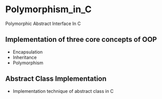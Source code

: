 # Polymorphism_in_C
Polymorphic Abstract Interface In C 

## Implementation of three core concepts of OOP
- Encapsulation
- Inheritance
- Polymorphism

## Abstract Class Implementation
- Implementation technique of abstract class in C
